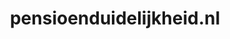 ---
layout: post
title:  "pensioenduidelijkheid.nl"
internal_url:  "/data/pensioenduidelijkheid.nl.html"
categories: dutchgov
---